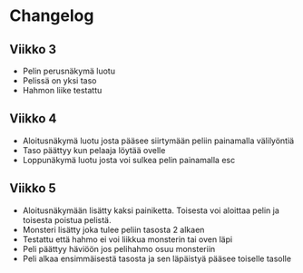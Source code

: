 # Changelog

## Viikko 3
- Pelin perusnäkymä luotu
- Pelissä on yksi taso
- Hahmon liike testattu

## Viikko 4
- Aloitusnäkymä luotu josta pääsee siirtymään peliin painamalla välilyöntiä
- Taso päättyy kun pelaaja löytää ovelle
- Loppunäkymä luotu josta voi sulkea pelin painamalla esc

## Viikko 5
- Aloitusnäkymään lisätty kaksi painiketta. Toisesta voi aloittaa pelin ja toisesta poistua pelistä.
- Monsteri lisätty joka tulee peliin tasosta 2 alkaen
- Testattu että hahmo ei voi liikkua monsterin tai oven läpi
- Peli päättyy häviöön jos pelihahmo osuu monsteriin
- Peli alkaa ensimmäisestä tasosta ja sen läpäistyä pääsee toiselle tasolle
